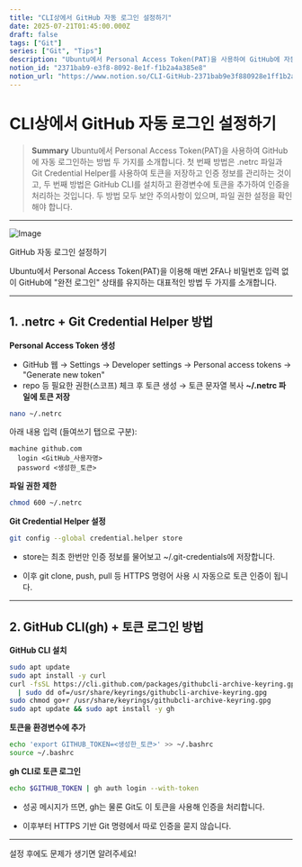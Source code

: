 ```yaml
---
title: "CLI상에서 GitHub 자동 로그인 설정하기"
date: 2025-07-21T01:45:00.000Z
draft: false
tags: ["Git"]
series: ["Git", "Tips"]
description: "Ubuntu에서 Personal Access Token(PAT)을 사용하여 GitHub에 자동 로그인하는 방법 두 가지를 소개합니다. 첫 번째 방법은 .netrc 파일과 Git Credential Helper를 사용하여 토큰을 저장하고 인증 정보를 관리하는 것이고, 두 번째 방법은 GitHub CLI를 설치하고 환경변수에 토큰을 추가하여 인증을 처리하는 것입니다. 두 방법 모두 보안 주의사항이 있으며, 파일 권한 설정을 확인해야 합니다."
notion_id: "2371bab9-e3f8-8092-8e1f-f1b2a4a385e8"
notion_url: "https://www.notion.so/CLI-GitHub-2371bab9e3f880928e1ff1b2a4a385e8"
---
```


# CLI상에서 GitHub 자동 로그인 설정하기

> **Summary**
> Ubuntu에서 Personal Access Token(PAT)을 사용하여 GitHub에 자동 로그인하는 방법 두 가지를 소개합니다. 첫 번째 방법은 .netrc 파일과 Git Credential Helper를 사용하여 토큰을 저장하고 인증 정보를 관리하는 것이고, 두 번째 방법은 GitHub CLI를 설치하고 환경변수에 토큰을 추가하여 인증을 처리하는 것입니다. 두 방법 모두 보안 주의사항이 있으며, 파일 권한 설정을 확인해야 합니다.

---

![Image](https://prod-files-secure.s3.us-west-2.amazonaws.com/09ccd4d5-876c-4bba-bbdf-cc77a0a11257/e2916e1e-397b-490d-8399-87f9d61feb3d/image.png?X-Amz-Algorithm=AWS4-HMAC-SHA256&X-Amz-Content-Sha256=UNSIGNED-PAYLOAD&X-Amz-Credential=ASIAZI2LB466XZWR4DO5%2F20250724%2Fus-west-2%2Fs3%2Faws4_request&X-Amz-Date=20250724T080607Z&X-Amz-Expires=3600&X-Amz-Security-Token=IQoJb3JpZ2luX2VjEAAaCXVzLXdlc3QtMiJHMEUCIQC3dNQ89SN3RfuUnorqFRrDctkCI2kncULAEQ5kEw%2BSHAIgGIqj%2Ft8D4PkAWb09cxJYBiU9nZj9lYiOZd5UiyLyAyQq%2FwMIKRAAGgw2Mzc0MjMxODM4MDUiDCN4159W3sURknVYkyrcA25hgCbJW7CRWsi79S9FLL21MHTgTyVXv2Skt%2FVdDMinUw9rJrjpeCkvxgTgCzmjCrcCVF6DAgas5y6dwj630FDHvMpb7rGmVUJtdfifs%2FsQLujLi1yDxQnTn60JDxxfFGkCyjT2HnlVc5NUMZTrJidQl42YAVJ2cyLrkFZr1EWBdbjam%2FBY6Fzlbqq2C7jONloS7%2FlaMkq1PwoFpWjN%2F0a1RU97u3MczAb5goj8sc0r4xKnb8DZdjvKGyD9R2EwjaVbSCiJejmdhdlcCxCJgquaJRNBcjrF%2F2hvn8whAXDQDEYpjDwcCofacLMcjsEVzXtyTbylDeKWz66HXHKm3k4obYpVLLNOBXcKsD4C%2Bs7bJV7MoyWDr%2BluQmmbA7RDj8F9ns9knonROEJGjuF%2BeniO0MyLbmb3NGXrjzT3%2BgN0MwbxaUQdpu41SZUlK6uGpQD2BxbfngGUpbpTuoKzJflC%2BPlNLOwImEHwBUPW20qG3DNBLPGKjHb4S5ZFU8FCN2Q%2BYuS0xklTTiWMFUexnjkYoOoaQZOe7XAZ9%2FqwG7T%2B9hQiVpCT8iuZYCdZ%2FMfynoDKMRwTXOWvOdis2MfoUixmeJSnS8OACGemBBN%2FImZYuQ9foEXGQ%2BhHwzNbMMjOh8QGOqUBkIadPlBK6IUU05w6QmiZlYT25ygTsQ1QLSDNZStqo%2FTvbfnvLZiRQF6U%2B2u7QwNUPJRxzz%2BN%2FYw5Qb8h%2BVfYfTocrZHKgdcbrCMlObKf3FimgppU6dCgkJnVSSZmZ0QZKApQTCdVRZABjh5C7cPC621hynUpPM5ybldW8RJRRMWDc6wd3kdxpb5eASuC55GZ3MHD%2FYCEFKn%2BRUltuKaeb1KnQRbr&X-Amz-Signature=9e1e05e4b4285f0df46a1235e85080d7d1560d1ac500448143300c2b8a6f4224&X-Amz-SignedHeaders=host&x-amz-checksum-mode=ENABLED&x-id=GetObject)

GitHub 자동 로그인 설정하기

Ubuntu에서 Personal Access Token(PAT)을 이용해 매번 2FA나 비밀번호 입력 없이 GitHub에 "완전 로그인" 상태를 유지하는 대표적인 방법 두 가지를 소개합니다.

---

## 1. .netrc + Git Credential Helper 방법

**Personal Access Token 생성**

- GitHub 웹 → Settings → Developer settings → Personal access tokens → "Generate new token"
- repo 등 필요한 권한(스코프) 체크 후 토큰 생성 → 토큰 문자열 복사
**~/.netrc 파일에 토큰 저장**

```bash
nano ~/.netrc
```

아래 내용 입력 (들여쓰기 탭으로 구분):

```plain text
machine github.com
  login <GitHub_사용자명>
  password <생성한_토큰>
```

**파일 권한 제한**

```bash
chmod 600 ~/.netrc
```

**Git Credential Helper 설정**

```bash
git config --global credential.helper store
```

- store는 최초 한번만 인증 정보를 물어보고 ~/.git-credentials에 저장합니다.

- 이후 git clone, push, pull 등 HTTPS 명령어 사용 시 자동으로 토큰 인증이 됩니다.

---

## 2. GitHub CLI(gh) + 토큰 로그인 방법

**GitHub CLI 설치**

```bash
sudo apt update
sudo apt install -y curl
curl -fsSL https://cli.github.com/packages/githubcli-archive-keyring.gpg \
  | sudo dd of=/usr/share/keyrings/githubcli-archive-keyring.gpg
sudo chmod go+r /usr/share/keyrings/githubcli-archive-keyring.gpg
sudo apt update && sudo apt install -y gh
```

**토큰을 환경변수에 추가**

```bash
echo 'export GITHUB_TOKEN=<생성한_토큰>' >> ~/.bashrc
source ~/.bashrc
```

**gh CLI로 토큰 로그인**

```bash
echo $GITHUB_TOKEN | gh auth login --with-token
```

- 성공 메시지가 뜨면, gh는 물론 Git도 이 토큰을 사용해 인증을 처리합니다.

- 이후부터 HTTPS 기반 Git 명령에서 따로 인증을 묻지 않습니다.

---

설정 후에도 문제가 생기면 알려주세요!

